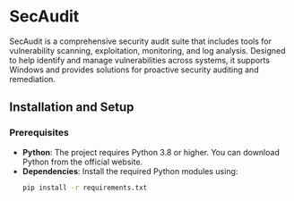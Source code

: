 # SecAudit

SecAudit is a comprehensive security audit suite that includes tools for vulnerability scanning, exploitation, monitoring, and log analysis. Designed to help identify and manage vulnerabilities across systems, it supports Windows and provides solutions for proactive security auditing and remediation.

## Installation and Setup

### Prerequisites

- **Python**: The project requires Python 3.8 or higher. You can download Python from the official website.
- **Dependencies**: Install the required Python modules using:
  ```bash
  pip install -r requirements.txt